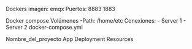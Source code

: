 Dockers
imagen: emqx
Puertos: 
	8883
	1883

Docker compose
Volúmenes
	-Path: /home/etc
Conexiones:
	- Server 1
	- Server 2
docker-compose.yml

Nombre_del_proyecto
 App
 Deployment
 Resources